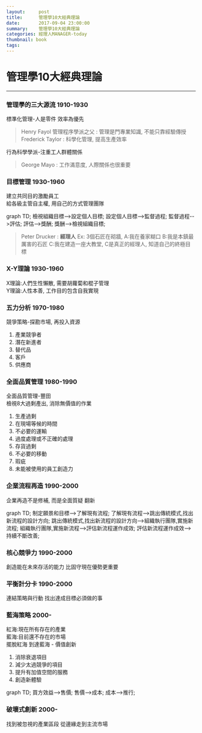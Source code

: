 ```yaml
---
layout:     post
title:      管理學10大經典理論
date:       2017-09-04 23:00:00
summary:    管理學10大經典理論
categories: 經理人MANAGER-today 
thumbnail: book
tags:
---
```


# 管理學10大經典理論
---

### 管理學的三大源流 1910-1930
標準化管理-人是零件 效率為優先
>Henry Fayol 管理程序學派之父 : 管理是門專業知識, 不能只靠經驗傳授 
 Frederick Taylor : 科學化管理, 提高生產效率


行為科學學派-注重工人群體關係
>George Mayo : 工作滿意度, 人際關係也很重要

### 目標管理 1930-1960
建立共同目的激勵員工<br> 
給各級主管自主權, 用自己的方式管理團隊
<div class="mermaid">
graph TD;
    檢視組織目標-->設定個人目標;
    設定個人目標-->監督過程;
    監督過程-->評估;
    評估-->獎酬;
    獎酬-->檢視組織目標;
</div>

>Peter Drucker : **經理人** Ex: 3個石匠在砌牆, A:我在養家糊口 B:我是本鎮最厲害的石匠 C:我在建造一座大教堂, C是真正的經理人, 知道自己的終極目標

### X-Y理論 1930-1960
X理論:人們生性懶散, 需要胡蘿蔔和棍子管理<br>
Y理論:人性本善, 工作目的包含自我實現

### 五力分析 1970-1980
競爭策略-探勘市場, 再投入資源
1. 產業競爭者
2. 潛在新進者
3. 替代品
4. 客戶
5. 供應商

### 全面品質管理 1980-1990
全面品質管理-豐田<br>
檢視8大過剩產出, 消除無價值的作業
1. 生產過剩
2. 在現場等候的時間
3. 不必要的運輸
4. 過度處理或不正確的處理
5. 存貨過剩
6. 不必要的移動
7. 瑕疵
8. 未能被使用的員工創造力

### 企業流程再造 1990-2000
企業再造不是修補, 而是全面質疑 翻新

<div class="mermaid">
graph TD;
    制定願景和目標-->了解現有流程;
    了解現有流程-->跳出傳統模式,找出新流程的設計方向;
    跳出傳統模式,找出新流程的設計方向-->組織執行團隊,實施新流程;
    組織執行團隊,實施新流程-->評估新流程運作成效;
    評估新流程運作成效-->持續不斷改善;
</div>

### 核心競爭力 1990-2000
創造能在未來存活的能力 比固守現在優勢更重要

### 平衡計分卡 1990-2000
連結策略與行動 找出達成目標必須做的事

### 藍海策略 2000-
紅海:現在所有存在的產業<br>
藍海:目前還不存在的市場<br>
擺脫紅海 到達藍海 - 價值創新
1. 消除衰退項目
2. 減少太過競爭的項目
3. 提升有加值空間的服務
4. 創造新體驗

<div class="mermaid">
graph TD;
    買方效益-->售價;
    售價-->成本;
    成本-->推行;
</div>


### 破壞式創新 2000-
找到被忽視的產業區段 從邊緣走到主流市場




